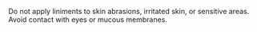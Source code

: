 Do not apply liniments to skin abrasions, irritated skin, or sensitive areas. Avoid contact with eyes or mucous membranes.
